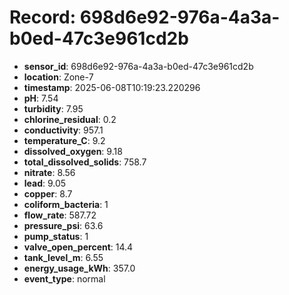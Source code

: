 # Record: 698d6e92-976a-4a3a-b0ed-47c3e961cd2b

- **sensor_id**: 698d6e92-976a-4a3a-b0ed-47c3e961cd2b
- **location**: Zone-7
- **timestamp**: 2025-06-08T10:19:23.220296
- **pH**: 7.54
- **turbidity**: 7.95
- **chlorine_residual**: 0.2
- **conductivity**: 957.1
- **temperature_C**: 9.2
- **dissolved_oxygen**: 9.18
- **total_dissolved_solids**: 758.7
- **nitrate**: 8.56
- **lead**: 9.05
- **copper**: 8.7
- **coliform_bacteria**: 1
- **flow_rate**: 587.72
- **pressure_psi**: 63.6
- **pump_status**: 1
- **valve_open_percent**: 14.4
- **tank_level_m**: 6.55
- **energy_usage_kWh**: 357.0
- **event_type**: normal